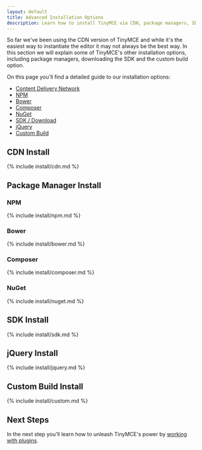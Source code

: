 ```yaml
---
layout: default
title: Advanced Installation Options
description: Learn how to install TinyMCE via CDN, package managers, SDK, jQuery and custom builds.
---
```


So far we've been using the CDN version of TinyMCE and while it's the easiest way to instantiate the editor it may not always be the best way. In this section we will explain some of TinyMCE's other installation options, including package managers, downloading the SDK and the custom build option.

On this page you'll find a detailed guide to our installation options:

* [Content Delivery Network](#cdninstall)
* [NPM](#npm)
* [Bower](#bower)
* [Composer](#composer)
* [NuGet](#nuget)
* [SDK / Download](#sdkinstall)
* [jQuery](#jqueryinstall)
* [Custom Build](#custombuildinstall)


## CDN Install

{% include install/cdn.md %}



## Package Manager Install

### NPM

{% include install/npm.md %}

### Bower

{% include install/bower.md %}

### Composer

{% include install/composer.md %}

### NuGet

{% include install/nuget.md %}



## SDK Install

{% include install/sdk.md %}



## jQuery Install

{% include install/jquery.md %}



## Custom Build Install

{% include install/custom.md %}



## Next Steps

In the next step you'll learn how to unleash TinyMCE's power by [working with plugins](../working-with-plugins/).
